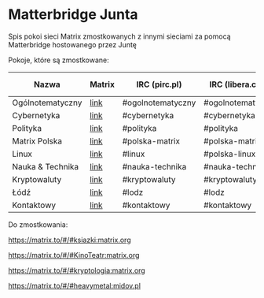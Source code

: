 # Matterbridge Junta
Spis pokoi sieci Matrix zmostkowanych z innymi sieciami za pomocą Matterbridge hostowanego przez Juntę

Pokoje, które są zmostkowane:

| Nazwa | Matrix | IRC (pirc.pl) | IRC (libera.chat) | XMPP (chat.disroot.org) |
| --- | --- | --- | --- | --- |
| Ogólnotematyczny | [link](https://matrix.to/#/#ogolnotematyczny:matrix.org) | #ogolnotematyczny | #ogolnotematyczny |ogolnotematyczny |
| Cybernetyka | [link](https://matrix.to/#/#cybernetyka:matrix.org) | #cybernetyka | #cybernetyka | cybernetyka |
| Polityka | [link](https://matrix.to/#/#polityka:matrix.org) | #polityka | #polityka | polityka |
| Matrix Polska | [link](https://matrix.to/#/#matrix-polska:matrix.org) | #polska-matrix | #polska-matrix | matrix-polska |
| Linux | [link](https://matrix.to/#/#linux-pl:matrix.org) | #linux | #polska-linux | linux-pl |
| Nauka & Technika | [link](https://matrix.to/#/#nauka-technika:matrix.org) | #nauka-technika | #nauka-technika | nauka-technika |
| Kryptowaluty | [link](https://matrix.to/#/#kryptowaluty:matrix.org) | #kryptowaluty | #kryptowaluty | kryptowaluty |
| Łódź | [link](https://matrix.to/#/#lodz:matrix.org) | #lodz | #lodz | łódź |
| Kontaktowy | [link](https://matrix.to/#/#kontaktowy:matrix.org) | #kontaktowy | #kontaktowy | kontaktowy |

Do zmostkowania:

https://matrix.to/#/#ksiazki:matrix.org

https://matrix.to/#/#KinoTeatr:matrix.org

https://matrix.to/#/#kryptologia:matrix.org

https://matrix.to/#/#heavymetal:midov.pl
